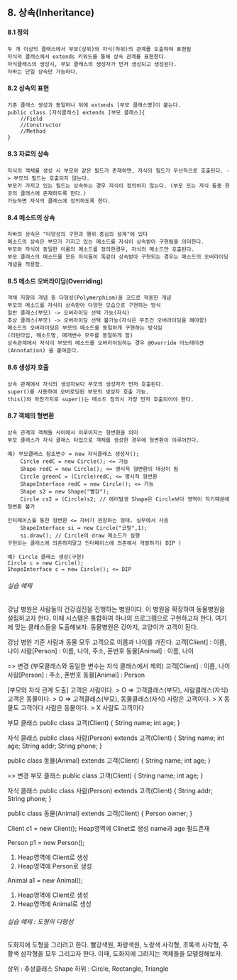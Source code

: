 ## 8. 상속(Inheritance)

#### 8.1 정의
	두 개 이상의 클래스에서 부모(상위)와 자식(하위)의 관계를 도출하여 표현됨
	자식의 클래스에서 extends 키워드를 통해 상속 관계를 표현한다.
	자식클래스의 생성시, 부모 클래스의 생성자가 먼저 생성되고 생성된다.
	자바는 단일 상속만 가능하다.
	
#### 8.2 상속의 표현
	기존 클래스 생성과 동일하나 뒤에 extends [부모 클래스명]이 붙는다.
	public class [자식클래스] extends [부모 클래스]{ 
		//Field
		//Constructor
		//Method
	}
	
#### 8.3 자료의 상속
	자식의 객체를 생성 시 부모와 같은 필드가 존재하면, 자식의 필드가 우선적으로 호출된다. -> 부모의 필드는 호출되지 않는다.
	부모가 가지고 있는 필드는 상속하는 경우 자식이 정의하지 않는다. (부모 또는 자식 둘중 한곳의 클래스에 존재하도록 한다.)
	가능하면 자식의 클래스에 정의하도록 한다.

#### 8.4 메소드의 상속
	자바의 상속은 "다양성의 구현과 행위 중심의 설계"에 있다
	메소드의 상속은 부모가 가지고 있는 메소드를 자식이 상속받아 구현됨을 의미한다.
	부모와 자식이 동일한 이름의 메소드를 정의한경우, 자식의 메소드만 호출된다.
	부모 클래스의 메소드를 모든 자식들이 똑같이 상속받아 구현되는 경우는 메소드의 오버라이딩 개념을 적용함.

#### 8.5 메소드 오버라이딩(Overriding)
	객체 지향의 개념 중 다형성(Polymerphism)을 코드로 적용한 개념
	부모의 메소드를 자식이 상속받아 다양한 모습으로 구현하는 방식
	일반 클래스(부모) -> 오버라이딩 선택 가능(자식)
	추상 클래스(부모) -> 오버라이딩 선택 불가능(자식은 무조건 오버라이딩을 해야함)
	메소드의 오버라이딩은 부모의 메소드를 동일하게 구현하는 방식임
	(리턴타입, 메소드명, 매개변수 모두를 동일하게 함)
	상속관계에서 자식이 부모의 메소드를 오버라이딩하는 경우 @Override 어노테이션(Annotation) 을 붙여준다.

#### 8.6 생성자 호출
	상속 관계에서 자식의 생성자보다 부모의 생성자가 먼저 호출된다.
	super()를 사용하여 오버로딩된 부모의 생성자 호출 가능.
	this()와 마찬가지로 super()는 메소드 정의시 가장 먼저 호출되어야 한다.
	
#### 8.7 객체의 형변환
	상속 관계의 객체들 사이에서 이루어지는 형변환을 의미
	부모 클래스가 자식 클래스 타입으로 객체를 생성한 경우에 형변환이 이루어진다.
	
	예) 부모클래스 참조변수 = new 자식클래스 생성자();
		Circle redC = new Circle(); <= 가능
		Shape redC = new Circle(); <= 명시적 형변환의 대상이 됨
		Circle greenC = (Circle)redC; <= 명시적 형변환
		ShapeInterface redC = new Circle(); <= 가능
		Shape s2 = new Shape("빨강");
		Circle cs2 = (Circle)s2; // 에러발생 Shape은 Circle보다 영역이 작기때문에 형변환 불가

	인터페이스를 통한 형변환 <= 자바가 권장하는 형태. 실무에서 사용
		ShapeInterface si = new Circle("코랄",1);
		si.draw(); // Circle의 draw 메소드가 실행
	구현되는 클래스에 의존하지말고 인터페이스에 의존해서 개발하기( DIP )
	
	예) Circle 클래스 생성(구현)
	Circle c = new Circle();
	ShapeInterface c = new Circle(); <= DIP
	
###### 실습 예제
강남 병원은 사람들의 건강검진을 진행하는 병원이다. 이 병원을 확장하여 동물병원을 설립하고자 한다.
이때 시스템은 통합하여 하나의 프로그램으로 구현하고자 한다.
여기에 맞는 클래스들을 도출해보자. 동물병원은 강아지, 고양이가 고객이 된다.

강남 병원 기준 사람과 동물 모두 고객으로 이름과 나이를 가진다.
고객[Client] : 이름, 나이
사람[Person] : 이름, 나이, 주소, 폰번호
동물[Animal] : 이름, 나이

=> 변경 (부모클래스와 동일한 변수는 자식 클래스에서 제외)
고객[Client] : 이름, 나이
사람[Person] : 주소, 폰번호
동물[Animal] : Person

[부모와 자식 관계 도출]
고객은 사람이다. > O => 고객클래스(부모), 사람클래스(자식)
고객은 동물이다. > O => 고객클래스(부모), 동물클래스(자식)
사람은 고객이다. > X 동물도 고객이다
사람은 동물이다. > X 사람도 고객이다

부모 클래스
public class 고객(Client) {
	String name;
	int age;
}

자식 클래스
public class 사람(Person) extends 고객(Client) {
	String name;
	int age;
	String addr;
	String phone;
}

public class 동물(Animal) extends 고객(Client) {
	String name;
	int age;
}

=> 변경
부모 클래스
public class 고객(Client) {
	String name;
	int age;
}

자식 클래스
public class 사람(Person) extends 고객(Client) {
	String addr;
	String phone;
}

public class 동물(Animal) extends 고객(Client) {
	Person owner;
}


Client c1 = new Client();
Heap영역에 Clinet로 생성
name과 age 필드존재

Person p1 = new Person();
1. Heap영역에 Client로 생성
2. Heap영역에 Person로 생성

Animal a1 = new Animal();
1. Heap영역에 Client로 생성
2. Heap영역에 Animal로 생성

###### 실습 예제 : 도형의 다형성
도화지에 도형을 그리려고 한다.
빨강색원, 파랑색원, 노랑색 사각형, 초록색 사각형, 주황색 삼각형을 모두 그리고자 한다.
이때, 도화지에 그려지는 객체들을 모델링해보자.

상위 : 추상클래스 Shape
하위 : Circle, Rectangle, Triangle